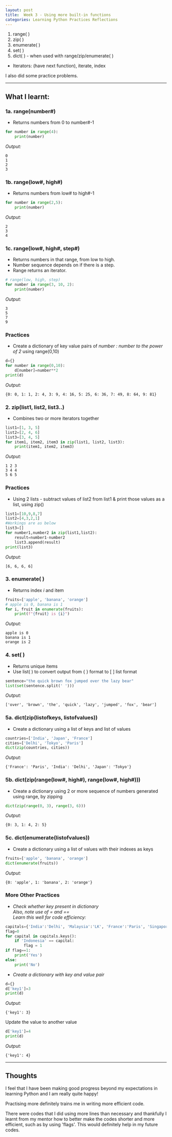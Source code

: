 ```yaml
---
layout: post
title:  Week 3 - Using more built-in functions
categories: Learning Python Practices Reflections
---
```


1. range( )  
2. zip( )
3. enumerate( )
4. set( )
5. dict( ) - when used with range/zip/enumerate( )  
- Iterators: (have next function), iterate, index  

I also did some practice problems.  

---

## What I learnt:  

### 1a. range(number#)  
- Returns numbers from 0 to number#-1
```python
for number in range(4): 
    print(number)
```  
*Output:*
```
0
1
2
3
```  

### 1b. range(low#, high#)   
- Returns numbers from low# to high#-1  
```python
for number in range(2,5): 
    print(number)
```  
*Output:*
```
2
3
4
```   

### 1c. range(low#, high#, step#)  
- Returns numbers in that range, from low to high.  
- Number sequence depends on if there is a step.  
- Range returns an iterator.  
```python
# range(low, high, step)
for number in range(3, 10, 2): 
    print(number)
```  
*Output:*
```
3
5
7
9
```  

### Practices  

- Create a dictionary of key value pairs of *number : number to the power of 2* using range(0,10)
```python
d={}
for number in range(0,10):
    d[number]=number**2
print(d)
```  
*Output:*
```
{0: 0, 1: 1, 2: 4, 3: 9, 4: 16, 5: 25, 6: 36, 7: 49, 8: 64, 9: 81}
```  

### 2. zip(list1, list2, list3..)  
- Combines two or more iterators together  
```python
list1=[1, 3, 5]
list2=[2, 4, 6]
list3=[3, 4, 5]
for item1, item2, item3 in zip(list1, list2, list3):
    print(item1, item2, item3)
```  
*Output:*
```
1 2 3
3 4 4
5 6 5
```  

### Practices 

- Using 2 lists - subtract values of list2 from list1 & print those values as a list, using zip()
```python
list1=[10,9,8,7]
list2=[4,3,2,1]
#Workings are as below
list3=[]
for number1,number2 in zip(list1,list2):
    result=number1-number2
    list3.append(result)
print(list3)  
```  
*Output:*
```
[6, 6, 6, 6]
```  

### 3. enumerate( )  
- Returns index *i* and item  
```python
fruits=['apple', 'banana', 'orange']
# apple is 0, banana is 1
for i, fruit in enumerate(fruits):
    print(f"{fruit} is {i}")
```  
*Output:*
```
apple is 0
banana is 1
orange is 2
```  

### 4. set( )  
- Returns unique items  
- Use list( ) to convert output from { } format to [ ] list format
```python
sentence="the quick brown fox jumped over the lazy bear"
list(set(sentence.split(' '))) 
```  
*Output:*
```
['over', 'brown', 'the', 'quick', 'lazy', 'jumped', 'fox', 'bear']
```  

### 5a. dict(zip(listofkeys, listofvalues))  
- Create a dictionary using a list of keys and list of values
```python
countries=['India', 'Japan', 'France']
cities=['Delhi', 'Tokyo', 'Paris']
dict(zip(countries, cities))
```  
*Output:*
```
{'France': 'Paris', 'India': 'Delhi', 'Japan': 'Tokyo'}
```  

### 5b. dict(zip(range(low#, high#), range(low#, high#)))  
- Create a dictionary using 2 or more sequence of numbers generated using range, by zipping
```python
dict(zip(range(0, 3), range(3, 6)))
```  
*Output:*
```
{0: 3, 1: 4, 2: 5}
```  

### 5c. dict(enumerate(listofvalues))  
- Create a dictionary using a list of values with their indexes as keys
```python
fruits=['apple', 'banana', 'orange']
dict(enumerate(fruits))
```  
*Output:*
```
{0: 'apple', 1: 'banana', 2: 'orange'}
```  

### More Other Practices  

- *Check whether key present in dictionary*  
 *Also, note use of = and ==*  
 *Learn this well for code efficiency:* 
```python
capitals={'India':'Delhi', 'Malaysia':'LK', 'France':'Paris', 'Singapore':'Singapore'}
flag=0
for capital in capitals.keys():
    if 'Indonesia' == capital:
        flag = 1
if flag==1:
    print('Yes')
else:
    print('No')
```  

- *Create a dictionary with key and value pair*
```python
d={}
d['key1']=3
print(d)
```  
*Output:*
```
{'key1': 3}
```  
Update the value to another value  
```python
d['key1']=4
print(d)
```  
*Output:*
```
{'key1': 4}
``` 

---

## Thoughts

I feel that I have been making good progress beyond my expectations in learning Python and I am really quite happy!  

Practising more definitely trains me in writing more efficient code.  

There were codes that I did using more lines than necessary and thankfully I learnt from my mentor how to better make the codes shorter and more efficient, such as by using 'flags'. This would definitely help in my future codes.